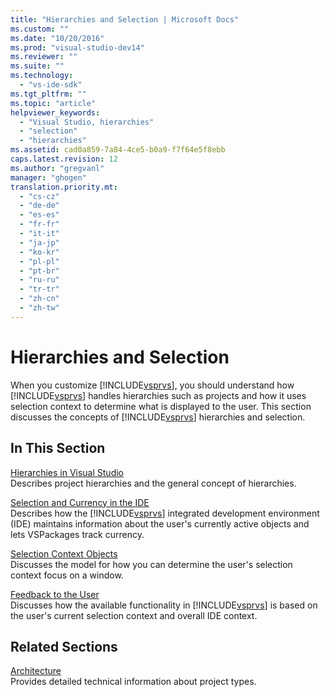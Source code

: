 ```yaml
---
title: "Hierarchies and Selection | Microsoft Docs"
ms.custom: ""
ms.date: "10/20/2016"
ms.prod: "visual-studio-dev14"
ms.reviewer: ""
ms.suite: ""
ms.technology: 
  - "vs-ide-sdk"
ms.tgt_pltfrm: ""
ms.topic: "article"
helpviewer_keywords: 
  - "Visual Studio, hierarchies"
  - "selection"
  - "hierarchies"
ms.assetid: cad0a859-7a84-4ce5-b0a9-f7f64e5f8ebb
caps.latest.revision: 12
ms.author: "gregvanl"
manager: "ghogen"
translation.priority.mt: 
  - "cs-cz"
  - "de-de"
  - "es-es"
  - "fr-fr"
  - "it-it"
  - "ja-jp"
  - "ko-kr"
  - "pl-pl"
  - "pt-br"
  - "ru-ru"
  - "tr-tr"
  - "zh-cn"
  - "zh-tw"
---
```

# Hierarchies and Selection
When you customize [!INCLUDE[vsprvs](../code-quality/includes/vsprvs_md.md)], you should understand how [!INCLUDE[vsprvs](../code-quality/includes/vsprvs_md.md)] handles hierarchies such as projects and how it uses selection context to determine what is displayed to the user. This section discusses the concepts of [!INCLUDE[vsprvs](../code-quality/includes/vsprvs_md.md)] hierarchies and selection.  
  
## In This Section  
 [Hierarchies in Visual Studio](../extensibility-internals/hierarchies-in-visual-studio.md)  
 Describes project hierarchies and the general concept of hierarchies.  
  
 [Selection and Currency in the IDE](../extensibility-internals/selection-and-currency-in-the-ide.md)  
 Describes how the [!INCLUDE[vsprvs](../code-quality/includes/vsprvs_md.md)] integrated development environment (IDE) maintains information about the user's currently active objects and lets VSPackages track currency.  
  
 [Selection Context Objects](../extensibility-internals/selection-context-objects.md)  
 Discusses the model for how you can determine the user's selection context focus on a window.  
  
 [Feedback to the User](../extensibility-internals/feedback-to-the-user.md)  
 Discusses how the available functionality in [!INCLUDE[vsprvs](../code-quality/includes/vsprvs_md.md)] is based on the user's current selection context and overall IDE context.  
  
## Related Sections  
 [Architecture](../extensibility-internals/project-types-architecture.md)  
 Provides detailed technical information about project types.